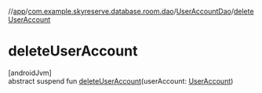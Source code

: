 //[app](../../../index.md)/[com.example.skyreserve.database.room.dao](../index.md)/[UserAccountDao](index.md)/[deleteUserAccount](delete-user-account.md)

# deleteUserAccount

[androidJvm]\
abstract suspend fun [deleteUserAccount](delete-user-account.md)(userAccount: [UserAccount](../../com.example.skyreserve.database.room.entity/-user-account/index.md))
